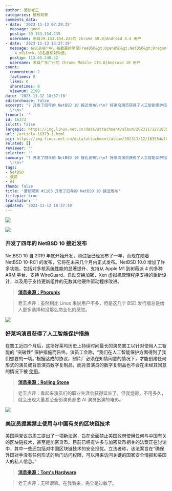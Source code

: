 ```yaml
---
author: 硬核老王
categories: 硬核观察
comments_data:
- date: '2023-11-13 07:29:25'
  message: good
  postip: 39.153.154.235
  username: 来自39.153.154.235的 Chrome 58.0|Android 4.4 用户
- date: '2023-11-13 13:27:19'
  message: 在BSD用户中，按数量排序是FreeBSD&gt;OpenBSD&gt;NetBSD&gt;DragonflyBSD。最后一个是FreeBSD
    4.x的fork，知名度相对较低。
  postip: 113.65.248.32
  username: 来自广东广州的 Chrome Mobile 119.0|Android 10 用户
count:
  commentnum: 2
  favtimes: 0
  likes: 0
  sharetimes: 0
  viewnum: 2198
date: '2023-11-12 18:37:10'
editorchoice: false
excerpt: "? 开发了四年的 NetBSD 10 接近发布\r\n? 好莱坞演员获得了人工智能保护措施\r\n? 美议员提案禁止使用与中国有关的区块链技术\r\n»
  \r\n»"
fromurl: ''
id: 16373
islctt: false
largepic: https://img.linux.net.cn/data/attachment/album/202311/12/183554wt03mh13699yyyty.jpg
url: /article-16373-1.html
pic: https://img.linux.net.cn/data/attachment/album/202311/12/183554wt03mh13699yyyty.jpg.thumb.jpg
related: []
reviewer: ''
selector: ''
summary: "? 开发了四年的 NetBSD 10 接近发布\r\n? 好莱坞演员获得了人工智能保护措施\r\n? 美议员提案禁止使用与中国有关的区块链技术\r\n»
  \r\n»"
tags:
- NetBSD
- 演员
- AI
thumb: false
title: '硬核观察 #1183 开发了四年的 NetBSD 10 接近发布'
titlepic: true
translator: ''
updated: '2023-11-12 18:37:10'
---
```


![](https://img.linux.net.cn/data/attachment/album/202311/12/183554wt03mh13699yyyty.jpg)


![](https://img.linux.net.cn/data/attachment/album/202311/12/183610lliklks3rwzjgryi.png)


### 开发了四年的 NetBSD 10 接近发布


NetBSD 10 自 2019 年底开始开发，测试版已经发布了一年，而现在随着 NetBSD 10-RC1 的发布，它将在未来几个月内正式发布。NetBSD 10.0 增加了许多功能，包括对多核系统性能的显著提升、支持从 Apple M1 到树莓派 4 的多种 ARM 平台、支持 WireGuard、自动交换加密、Xen 虚拟机管理程序支持的重新设计，以及用于支持更新组件的无数其他硬件驱动程序改进。



> 
> **[消息来源：Phoronix](https://www.phoronix.com/news/NetBSD-10-RC1)**
> 
> 
> 



> 
> 老王点评：虽然相比 Linux 来说用户不多，但是这几个 BSD 发行版总是给人更多选择和没那么商业化的感觉。
> 
> 
> 


![](https://img.linux.net.cn/data/attachment/album/202311/12/183633p8odlx9lb99bxv0x.png)


### 好莱坞演员获得了人工智能保护措施


在罢工近四个月后，这场好莱坞历史上持续时间最长的演员罢工以针对使用人工智能的 “突破性” 保护措施而告终。演员工会称，“我们在人工智能保护方面得到了我们想要的一切。”根据达成的协议，制片厂必须在知情同意的情况下，才能创建任何形式的演员或背景演员数字复制品，而背景演员的数字复制品也不会在未经其同意的情况下被 [使用](/article-16000-1.html)。



> 
> **[消息来源：Rolling Stone](https://www.rollingstone.com/tv-movies/tv-movie-news/hollywood-actors-strike-sag-aftra-tentative-agreement-studios-1234838500/)**
> 
> 
> 



> 
> 老王点评：看起来演员们的职业生涯会获得延长了，但我觉得，不用多久，就会出现大量甚至全部演员都由 AI 演员出演的电影。
> 
> 
> 


![](https://img.linux.net.cn/data/attachment/album/202311/12/183653km7qu3ycuuj33ku2.png)


### 美议员提案禁止使用与中国有关的区块链技术


美国两党议员周三提出了一项新法案，旨在全面禁止美国政府使用任何与中国有关的区块链技术，甚至是加密货币。目前已经有许多与加密货币相关的法案正在讨论中，其中一些还包括对中国区块链技术的安全担忧。立法者称，该法案旨在“确保外国对手没有任何形式的后门访问权限，可以用来访问关键的国家安全情报和美国人的私人信息。”



> 
> **[消息来源：Tom's Hardware](https://www.tomshardware.com/tech-industry/cryptocurrency/us-government-proposal-aims-to-outlaw-chinese-crypto-networks-blockchains)**
> 
> 
> 



> 
> 老王点评：无所谓嘛。在我看来，完全是过敏了。
> 
> 
>